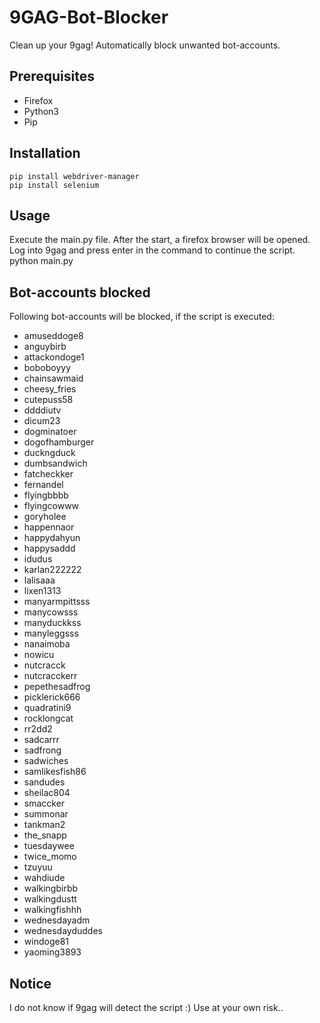 # 9GAG-Bot-Blocker
Clean up your 9gag! Automatically block unwanted bot-accounts.

## Prerequisites
- Firefox
- Python3
- Pip

## Installation
```
pip install webdriver-manager
pip install selenium
```

## Usage
Execute the main.py file. After the start, a firefox browser will be opened. Log into 9gag and press enter in the command to continue the script.
python main.py

## Bot-accounts blocked
Following bot-accounts will be blocked, if the script is executed:
- amuseddoge8
- anguybirb
- attackondoge1
- boboboyyy
- chainsawmaid
- cheesy_fries
- cutepuss58
- ddddiutv
- dicum23
- dogminatoer
- dogofhamburger
- duckngduck
- dumbsandwich
- fatcheckker
- fernandel
- flyingbbbb
- flyingcowww
- goryholee
- happennaor
- happydahyun
- happysaddd
- idudus
- karlan222222
- lalisaaa
- lixen1313 
- manyarmpittsss
- manycowsss
- manyduckkss
- manyleggsss
- nanaimoba
- nowicu
- nutcracck
- nutcracckerr
- pepethesadfrog
- picklerick666
- quadratini9
- rocklongcat
- rr2dd2
- sadcarrr
- sadfrong
- sadwiches
- samlikesfish86
- sandudes
- sheilac804
- smaccker
- summonar
- tankman2
- the_snapp
- tuesdaywee
- twice_momo
- tzuyuu
- wahdiude
- walkingbirbb
- walkingdustt
- walkingfishhh
- wednesdayadm
- wednesdayduddes
- windoge81
- yaoming3893

## Notice
I do not know if 9gag will detect the script :) Use at your own risk..
